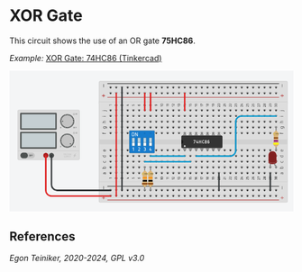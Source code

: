 # XOR Gate

This circuit shows the use of an OR gate **75HC86**.

_Example:_ [XOR Gate: 74HC86 (Tinkercad)](https://www.tinkercad.com/things/9ErQfQGHa6p-xor-gate)

![XOR Gate](gate-xor.png)



## References


*Egon Teiniker, 2020-2024, GPL v3.0* 

